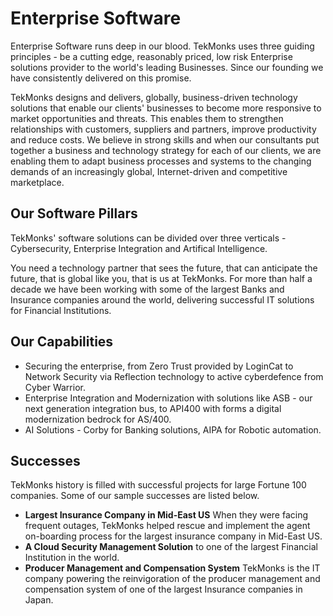 # Enterprise Software

Enterprise Software runs deep in our blood. TekMonks uses three guiding principles - be a cutting edge, reasonably priced, low risk Enterprise solutions provider to the world's leading Businesses. Since our founding we have consistently delivered on this promise.

TekMonks designs and delivers, globally, business-driven technology solutions that enable our clients' businesses to become more responsive to market opportunities and threats. This enables them to strengthen relationships with customers, suppliers and partners, improve productivity and reduce costs. We believe in strong skills and when our consultants put together a business and technology strategy for each of our clients, we are enabling them to adapt business processes and systems to the changing demands of an increasingly global, Internet-driven and competitive marketplace.

## Our Software Pillars
TekMonks' software solutions can be divided over three verticals - Cybersecurity, Enterprise Integration and Artifical Intelligence.

You need a technology partner that sees the future, that can anticipate the future, that is global like you, that is us at TekMonks. For more than half a decade we have been working with some of the largest Banks and Insurance companies around the world, delivering successful IT solutions for Financial Institutions.

## Our Capabilities
* Securing the enterprise, from Zero Trust provided by LoginCat to Network Security via Reflection technology to active cyberdefence from Cyber Warrior.
* Enterprise Integration and Modernization with solutions like ASB - our next generation integration bus, to API400 with forms a digital modernization bedrock for AS/400.
* AI Solutions - Corby for Banking solutions, AIPA for Robotic automation. 

## Successes
TekMonks history is filled with successful projects for large Fortune 100 companies. Some of our sample successes are listed below.

* **Largest Insurance Company in Mid-East US** When they were facing frequent outages, TekMonks helped rescue and implement the agent on-boarding process for the largest insurance company in Mid-East US.
* **A Cloud Security Management Solution** to one of the largest Financial Institution in the world.
* **Producer Management and Compensation System** TekMonks is the IT company powering the reinvigoration of the producer management and compensation system of one of the largest Insurance companies in Japan.